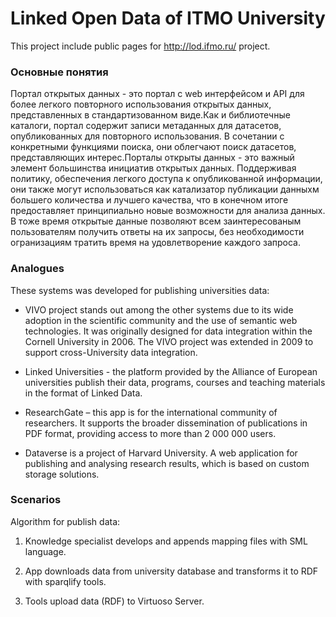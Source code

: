 # Linked Open Data of ITMO University

This project include public pages for http://lod.ifmo.ru/ project.

### Основные понятия

Портал открытых данных - это портал с web интерфейсом и API для более легкого повторного использования открытых данных, представленных в стандартизованном виде.Как и библиотечные каталоги, портал содержит записи метаданных для датасетов, опубликованных для повторного использования. В сочетании с конкретными функциями поиска, они облегчают поиск датасетов, представляющих интерес.Порталы открыты данных - это важный элемент большинства инициатив открытых данных. Поддерживая политику, обеспечения легкого доступа к опубликованной информации, они также могут использоваться как катализатор публикации данныхм большего количества и лучшего качества, что в конечном итоге предоставляет принципиально новые возможности для анализа данных. В тоже время открытые данные позволяют всем заинтересованым пользователям получить ответы на их запросы, без необходимости огранизациям тратить время на удовлетворение каждого запроса.

### Analogues

These systems was developed for publishing universities data:

* VIVO project stands out among the other systems due to its wide adoption in the scientific community and the use of semantic web technologies. It was originally designed for data integration within the Cornell University in 2006. The VIVO project was extended in 2009 to support cross-University data integration.

* Linked Universities - the platform provided by the Alliance of European universities publish their data, programs, courses and teaching materials in the format of Linked Data.

* ResearchGate – this app is for the international community of researchers. It supports the broader dissemination of publications in PDF format, providing access to more than 2 000 000 users.

* Dataverse is a project of Harvard University. A web application for publishing and analysing research results, which is based on custom storage solutions.

### Scenarios

Algorithm for publish data:

1. Knowledge specialist develops and appends mapping files with SML language.

1. App downloads data from university database and transforms it to RDF with sparqlify tools.

1. Tools upload data (RDF) to Virtuoso Server.
